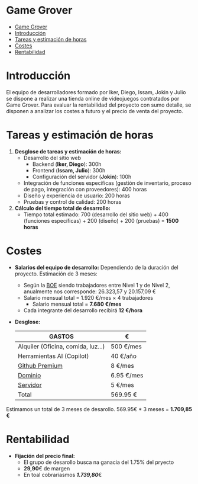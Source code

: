 # Game Grover

- [Game Grover](#game-grover)
- [Introducción](#introducción)
- [Tareas y estimación de horas](#tareas-y-estimación-de-horas)
- [Costes](#costes)
- [Rentabilidad](#rentabilidad)

# Introducción
El equipo de desarrolladores formado por Iker, Diego, Issam, Jokin y Julio se dispone a realizar una tienda online de videojuegos contratados por Game Grover. Para evaluar la rentabilidad del proyecto con sumo detalle, se disponen a analizar los costes a futuro y el precio de venta del proyecto.

# Tareas y estimación de horas

1. **Desglose de tareas y estimación de horas:**
   - Desarrollo del sitio web
        - Backend (**Iker, Diego**): 300h
        - Frontend (**Issam, Julio**): 300h
        - Configuración del servidor (**Jokin**): 100h
   - Integración de funciones específicas (gestión de inventario, proceso de pago, integración con proveedores): 400 horas
   - Diseño y experiencia de usuario: 200 horas
   - Pruebas y control de calidad: 200 horas
2. **Cálculo del tiempo total de desarrollo:**
   - Tiempo total estimado: 700 (desarrollo del sitio web) + 400 (funciones específicas) + 200 (diseño) + 200 (pruebas) = **1500 horas**

# Costes

*  **Salarios del equipo de desarrollo:** Dependiendo de la duración del proyecto. Estimación de 3 meses:
    -   Según la [BOE](https://www.boe.es/diario_boe/txt.php?id=BOE-A-2023-6346&orden=conte#refpost) siendo trabajadores entre Nivel 1 y de Nivel 2, anualmente nos corresponde: 26.323,57 y 20.157,09 €
    -   Salario mensual total = 1.920 €/mes × 4 trabajadores
        -   Salario mensual total = **7.680 €/mes**
   - Cada integrante del desarrollo recibirá **12 €/hora**

*  **Desglose:** 

   | GASTOS | € |
   |----------|----------|
   | Alquiler (Oficina, comida, luz...)  | 500 €/mes  | 
   | Herramientas AI (Copilot)    | 40 €/año  | 
   | [Github Premium](https://docs.github.com/en/copilot/overview-of-github-copilot/about-github-copilot-individual)  |  8 €/mes |
   | [Dominio](https://www.hostinger.es/comprar-dominio)|  6.95 €/mes |
   | [Servidor](https://www.hostinger.es/hosting-web)   |   5 €/mes |
   | Total    |  569.95 €   |
Estimamos un total de 3 meses de desarollo. 569.95€ * 3 meses = **1.709,85 €**

# Rentabilidad
* **Fijación del precio final:**
  - El grupo de desarollo busca na ganacia del 1.75% del pryecto
  - **29,90**€ de margen
  - En toal cobrariasmos ***1.739,80***€
